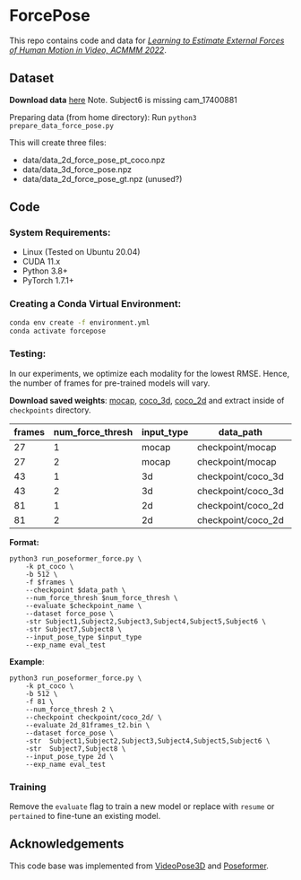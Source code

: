 # ForcePose

This repo contains code and data for [*Learning to Estimate External Forces of Human Motion in Video, ACMMM 2022*](https://arxiv.org/pdf/2207.05845.pdf).


## Dataset
**Download data** [here](https://drive.google.com/file/d/16gE9JlcLt1QWJ3woDCYFLfOCduC2WOeL/view?usp=sharing)
Note. Subject6 is missing cam_17400881

Preparing data (from home directory):
Run `python3 prepare_data_force_pose.py`

This will create three files:
- data/data_2d_force_pose_pt_coco.npz
- data/data_3d_force_pose.npz
- data/data_2d_force_pose_gt.npz (unused?)

## Code

### System Requirements:
- Linux (Tested on Ubuntu 20.04)
- CUDA 11.x
- Python 3.8+
- PyTorch 1.7.1+

### Creating a Conda Virtual Environment:

```bash
conda env create -f environment.yml
conda activate forcepose
```

### Testing:
In our experiments, we optimize each modality for the lowest RMSE. Hence, the number of frames for pre-trained models will vary.

**Download saved weights**: [mocap](https://drive.google.com/file/d/1c0WV6XFJ7sX_8VGr1ZJa5yoawPMjeEiM/view?usp=sharing), [coco_3d](https://drive.google.com/file/d/1pMCVymxN7pZFruZdsCKHREK_zow-FHZ3/view?usp=sharing), [coco_2d](https://drive.google.com/file/d/1kf14T4UrqEO6zCVF6RSg1IEh0bh5-Crw/view?usp=sharing)
and extract inside of `checkpoints` directory.

| frames | num_force_thresh| input_type | data_path | checkpoint_name | 
|--|--|--|--|--|
|27|1|mocap|checkpoint/mocap|mocap_27frames.bin|
|27|2|mocap|checkpoint/mocap|mocap_27frames_t2.bin|
|43|1|3d|checkpoint/coco_3d|3d_43frames.bin|
|43|2|3d|checkpoint/coco_3d|3d_43frames_t2.bin|
|81|1|2d|checkpoint/coco_2d|2d_81frames.bin|
|81|2|2d|checkpoint/coco_2d|2d_81frames_t2.bin|

**Format:**
```
python3 run_poseformer_force.py \ 
	-k pt_coco \
	-b 512 \
	-f $frames \
	--checkpoint $data_path \
	--num_force_thresh $num_force_thresh \
	--evaluate $checkpoint_name \
	--dataset force_pose \
	-str Subject1,Subject2,Subject3,Subject4,Subject5,Subject6 \
	-str Subject7,Subject8 \
	--input_pose_type $input_type
	--exp_name eval_test
```

**Example**:
```
python3 run_poseformer_force.py \ 
	-k pt_coco \
	-b 512 \
	-f 81 \
	--num_force_thresh 2 \
	--checkpoint checkpoint/coco_2d/ \
	--evaluate 2d_81frames_t2.bin \
	--dataset force_pose \
	-str  Subject1,Subject2,Subject3,Subject4,Subject5,Subject6 \
	-str  Subject7,Subject8 \
	--input_pose_type 2d \
	--exp_name eval_test
```

### Training 
Remove the `evaluate` flag to train a new model or replace with `resume` or `pertained` to fine-tune an existing model.

## Acknowledgements
This code base was implemented from [VideoPose3D](https://github.com/facebookresearch/VideoPose3D) and [Poseformer](https://github.com/zczcwh/PoseFormer).
